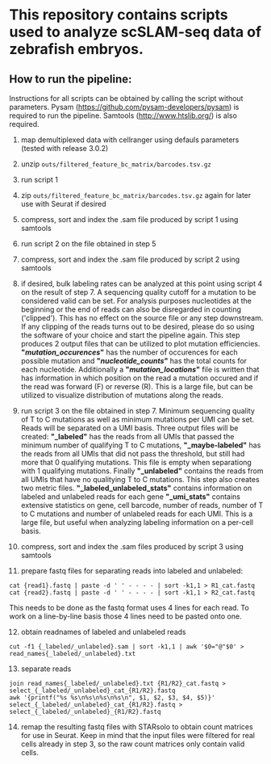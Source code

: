 # This repository contains scripts used to analyze scSLAM-seq data of zebrafish embryos.

## How to run the pipeline:
Instructions for all scripts can be obtained by calling the script without parameters.
Pysam (https://github.com/pysam-developers/pysam) is required to run the pipeline.
Samtools (http://www.htslib.org/) is also required.


1. map demultiplexed data with cellranger using defauls parameters (tested with release 3.0.2)

2. unzip ```outs/filtered_feature_bc_matrix/barcodes.tsv.gz```

3. run script 1

4. zip ```outs/filtered_feature_bc_matrix/barcodes.tsv.gz``` again for later use with Seurat if desired

5. compress, sort and index the .sam file produced by script 1 using samtools

6. run script 2 on the file obtained in step 5

7. compress, sort and index the .sam file produced by script 2 using samtools

8. if desired, bulk labeling rates can be analyzed at this point using script 4 on the result of step 7. A sequencing quality cutoff for a mutation to be considered valid can be set. For analysis purposes nucleotides at the beginning or the end of reads can also be disregarded in counting ('clipped'). This has no effect on the source file or any step downstream. If any clipping of the reads turns out to be desired, please do so using the software of your choice and start the pipeline again.
This step produces 2 output files that can be utilized to plot mutation efficiencies. **"_mutation_occurences_"** has the number of occurences for each possible mutation and **"_nucleotide_counts_"** has the total counts for each nucleotide.
Additionally a **"_mutation_locations_"** file is written that has information in which position on the read a mutation occured and if the read was forward (F) or reverse (R). This is a large file, but can be utilized to visualize distribution of mutations along the reads.

9. run script 3 on the file obtained in step 7. Minimum sequencing quality of T to C mutations as well as minimum mutations per UMI can be set. Reads will be separated on a UMI basis.
Three output files will be created:
**"_labeled"** has the reads from all UMIs that passed the minimum number of qualifying T to C mutations,
**"_maybe-labeled"** has the reads from all UMIs that did not pass the threshold, but still had more that 0 qualifying mutations. This file is empty when separationg with 1 qualifying mutations.
Finally **"_unlabeled"** contains the reads from all UMIs that have no qualitying T to C mutations.
This step also creates two metric files.
**"_labeled_unlabeled_stats"** contains information on labeled and unlabeled reads for each gene
**"_umi_stats"** contains extensive statistics on gene, cell barcode, number of reads, number of T to C mutations and number of unlabeled reads for each UMI. This is a large file, but useful when analyzing labeling information on a per-cell basis.

10. compress, sort and index the .sam files produced by script 3 using samtools

11. prepare fastq files for separating reads into labeled and unlabeled:
```
cat {read1}.fastq | paste -d ' ' - - - - | sort -k1,1 > R1_cat.fastq
cat {read2}.fastq | paste -d ' ' - - - - | sort -k1,1 > R2_cat.fastq
```
This needs to be done as the fastq format uses 4 lines for each read. To work on a line-by-line basis those 4 lines need to be pasted onto one.

12. obtain readnames of labeled and unlabeled reads
```
cut -f1 {_labeled/_unlabeled}.sam | sort -k1,1 | awk '$0="@"$0' > read_names{_labeled/_unlabeled}.txt
```

13. separate reads  
```
join read_names{_labeled/_unlabeled}.txt {R1/R2}_cat.fastq > select_{_labeled/_unlabeled}_cat_{R1/R2}.fastq
awk '{printf("%s %s\n%s\n%s\n%s\n", $1, $2, $3, $4, $5)}' select_{_labeled/_unlabeled}_cat_{R1/R2}.fastq > select_{_labeled/_unlabeled}_{R1/R2}.fastq
```

14. remap the resulting fastq files with STARsolo to obtain count matrices for use in Seurat. Keep in mind that the input files were filtered for real cells already in step 3, so the raw count matrices only contain valid cells.
